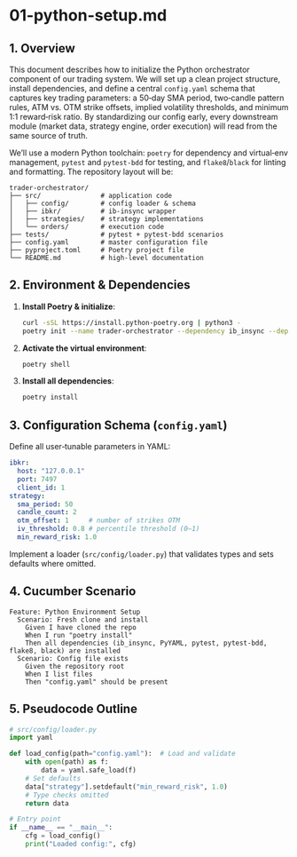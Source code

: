 # 01-python-setup.md

## 1. Overview

This document describes how to initialize the Python orchestrator component of our trading system.  We will set up a clean project structure, install dependencies, and define a central `config.yaml` schema that captures key trading parameters: a 50‑day SMA period, two‑candle pattern rules, ATM vs. OTM strike offsets, implied volatility thresholds, and minimum 1:1 reward‑risk ratio.  By standardizing our config early, every downstream module (market data, strategy engine, order execution) will read from the same source of truth.

We’ll use a modern Python toolchain: `poetry` for dependency and virtual‑env management, `pytest` and `pytest‑bdd` for testing, and `flake8`/`black` for linting and formatting.  The repository layout will be:

```
trader-orchestrator/
├── src/               # application code
│   ├── config/        # config loader & schema
│   ├── ibkr/          # ib‑insync wrapper
│   ├── strategies/    # strategy implementations
│   └── orders/        # execution code
├── tests/             # pytest + pytest‑bdd scenarios
├── config.yaml        # master configuration file
├── pyproject.toml     # Poetry project file
└── README.md          # high‑level documentation
```

## 2. Environment & Dependencies

1. **Install Poetry & initialize**:

   ```bash
   curl -sSL https://install.python-poetry.org | python3 -
   poetry init --name trader-orchestrator --dependency ib_insync --dependency pyyaml --dev-dependency pytest --dev-dependency pytest-bdd --dev-dependency flake8 --dev-dependency black
   ```
2. **Activate the virtual environment**:

   ```bash
   poetry shell
   ```
3. **Install all dependencies**:

   ```bash
   poetry install
   ```

## 3. Configuration Schema (`config.yaml`)

Define all user‑tunable parameters in YAML:

```yaml
ibkr:
  host: "127.0.0.1"
  port: 7497
  client_id: 1
strategy:
  sma_period: 50
  candle_count: 2
  otm_offset: 1     # number of strikes OTM
  iv_threshold: 0.8 # percentile threshold (0–1)
  min_reward_risk: 1.0
```

Implement a loader (`src/config/loader.py`) that validates types and sets defaults where omitted.

## 4. Cucumber Scenario

```gherkin
Feature: Python Environment Setup
  Scenario: Fresh clone and install
    Given I have cloned the repo
    When I run "poetry install"
    Then all dependencies (ib_insync, PyYAML, pytest, pytest-bdd, flake8, black) are installed
  Scenario: Config file exists
    Given the repository root
    When I list files
    Then "config.yaml" should be present
```

## 5. Pseudocode Outline

```python
# src/config/loader.py
import yaml

def load_config(path="config.yaml"):  # Load and validate
    with open(path) as f:
        data = yaml.safe_load(f)
    # Set defaults
    data["strategy"].setdefault("min_reward_risk", 1.0)
    # Type checks omitted
    return data

# Entry point
if __name__ == "__main__":
    cfg = load_config()
    print("Loaded config:", cfg)
```

